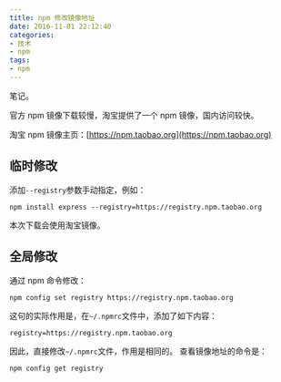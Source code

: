 ```yaml
---
title: npm 修改镜像地址
date: 2016-11-01 22:12:40
categories:
- 技术
- npm
tags:
- npm
---
```

笔记。

<!-- more -->

官方 npm 镜像下载较慢，淘宝提供了一个 npm 镜像，国内访问较快。

淘宝 npm 镜像主页：[https://npm.taobao.org](https://npm.taobao.org)

## 临时修改 ##

添加`--registry`参数手动指定，例如：

```
npm install express --registry=https://registry.npm.taobao.org
```

本次下载会使用淘宝镜像。

## 全局修改 ##

通过 npm 命令修改：

```
npm config set registry https://registry.npm.taobao.org
```

这句的实际作用是，在`~/.npmrc`文件中，添加了如下内容：

```
registry=https://registry.npm.taobao.org
```

因此，直接修改`~/.npmrc`文件，作用是相同的。
查看镜像地址的命令是：

```
npm config get registry
```
